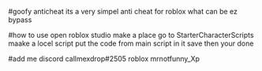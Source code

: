 #goofy anticheat
its a very simpel anti cheat for roblox what can be ez bypass 


#how to use
open roblox studio
make a place 
go to StarterCharacterScripts
maake a locel script
put the code from main script in it 
save 
then your done



#add me
discord callmexdrop#2505
roblox mrnotfunny_Xp
